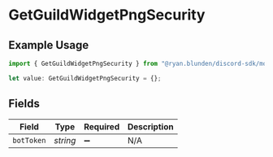 # GetGuildWidgetPngSecurity

## Example Usage

```typescript
import { GetGuildWidgetPngSecurity } from "@ryan.blunden/discord-sdk/models/operations";

let value: GetGuildWidgetPngSecurity = {};
```

## Fields

| Field              | Type               | Required           | Description        |
| ------------------ | ------------------ | ------------------ | ------------------ |
| `botToken`         | *string*           | :heavy_minus_sign: | N/A                |